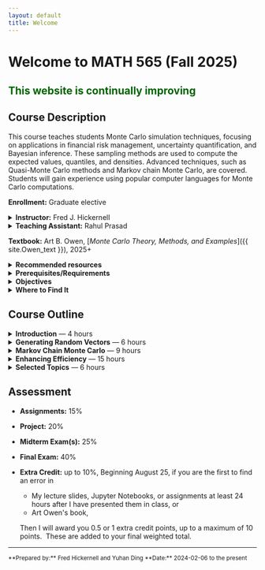 ```yaml
---
layout: default
title: Welcome
---
```


# Welcome to MATH 565 (Fall 2025)

## <span style="color: darkgreen;">This website is continually improving </span>

## Course Description 
This course teaches students Monte Carlo simulation techniques, focusing on applications in financial risk management, uncertainty quantification, and Bayesian inference. These sampling methods are used to compute the expected values, quantiles, and densities. Advanced techniques, such as Quasi-Monte Carlo methods and Markov chain Monte Carlo, are covered. Students will gain experience using popular computer languages for Monte Carlo computations.

**Enrollment:** Graduate elective  

<details markdown="1">
<summary><strong>Instructor:</strong> Fred J. Hickernell</summary>

<a href="{{ '/assets/images/FredHickernell.jpeg' | relative_url }}">
  <img src="{{ '/assets/images/FredHickernell.jpeg' | relative_url }}"
       alt="Fred J. Hickernell"
       width="200"
       style="float:right; margin-left:10px; margin-bottom:6px;">
</a>

* _Office:_ RE 208  
* _Office hours:_ [By appointment](https://outlook.office.com/bookwithme/user/037b70c376b1407ea8aa7e57c242da0e@illinoistech.edu?anonymous&ismsaljsauthenabled&ep=plink) on Mondays 3:00 – 5:00 PM in _RE 208_ and Thursdays 9 – 11 AM on _Microsoft Teams_, email me if you need to make an appointment for another time 
* _Phone:_ 312-567-8983  
* _Email:_ [hickernell@illinoistech.edu](mailto:hickernell@illinoistech.edu)  
* [_Website_](https://www.iit.edu/directory/people/fred-hickernell)  
* [_LinkedIn_](https://www.linkedin.com/in/fjhickernell/)  
* [_Google Scholar_](https://scholar.google.com/citations?user=dJbMJG8AAAAJ&hl=en)  

* _Brief bio:_ Fred J. Hickernell is professor of applied mathematics. His research focuses on increasing the efficiency of computer simulations and determining justifiable stopping criteria for simulation. A major area of interest is Monte Carlo methods. 

  Hickernell’s research has been funded by the National Science Foundation and the Department of Energy. He is a Fellow of the Institute of Mathematical Statistics. In 2016, he received the Joseph F. Traub Prize for Achievement in Information-Based Complexity. He has served on the editorial boards of the Journal of Complexity, Mathematics of Computation, and the SIAM Journal on Numerical Analysis.

  Hickernell received his Ph.D. in mathematics from MIT and his B.A. in mathematics and physics from Pomona College. He came to Illinois Tech in 2005 as department chair and has also served as vice provost for research.  Before coming to Illinois Tech, Hickernell was a professor in mathematics at Hong Kong Baptist University and assistant professor of mathematics at the University of Southern California. 
  
  Hickernell speaks Cantonese and enjoys Chinese food. He is married with adult children.  His most important identity is a disciple of Jesus.

</details>

<details markdown="1">
<summary><strong>Teaching Assistant:</strong> Rahul Prasad</summary>

<a href="{{ '/assets/images/RahulPrasad.jpg' | relative_url }}">
  <img src="{{ '/assets/images/RahulPrasad.jpg' | relative_url }}"
       alt="Rahul Prasad"
       width="200"
       style="float:right; margin-left:10px; margin-bottom:6px; filter: brightness(1.2)">
</a>
 
* _Office hours:_ Tuesdays and Thursdays, 9:30 – 11 AM in RE 119
* _Email:_ [rprasad1@hawk.illinoistech.edu](mailto:rprasad1@hawk.illinoistech.edu)  
</details>

**Textbook:** Art B. Owen, [*Monte Carlo Theory, Methods, and Examples*]({{ site.Owen_text }}), 2025+  

<details markdown="1">
<summary><strong>Recommended resources</strong></summary>
* [VS Code](https://code.visualstudio.com)
* [Jupyter](https://docs.jupyter.org/en/latest/)
* [Github](https://github.com)
* [MATLAB](https://www.mathworks.com)
* [LaTeX](https://www.latex-project.org/get/)
* [Overleaf](https://www.overleaf.com)
* [qmcpy](https://qmcpy.org)
* [Course Repository](https://github.com/QMCSoftware/MATH565Fall2025)
</details>

<details markdown="1">
<summary><strong>Prerequisites/Requirements</strong></summary>
* A calculus-based probability course, such as MATH 474 or MATH 475; you should understand
  * Discrete and continuous random variables
  * Probability mass and density functions, cumulative distribution functions
  * Mean, median, standard deviation, quantile, covariance, (in)dependence
  * Population versus sample quantities
  * Central Limit Theorem
* Facility in numerical programming, meaning
  * Programming in Python, or some other language such as MATLAB, or R
  * Using an integrated development environment (IDE), such as VS Code
  * You are highly encouraged to become familiar with GitHub
* Facility with LaTeX or some other technical document preparation system

</details>


<details markdown="1">
<summary><strong>Objectives</strong></summary>
By the end of this course, students will be able to:
- Understand the basics of Monte Carlo and Quasi-Monte Carlo Methods.
- Understand the basics of Markov chain Monte Carlo (MCMC).
- Understand how these methods are used for computations.
- Assess the performance of Monte Carlo methods and improve their effectiveness.
- Understand basic implementation issues in performing Monte Carlo calculations.
</details>

<details markdown="1">
<summary><strong>Where to Find It</strong></summary>

| **This Github Website**                                   | **Canvas Website**                                   |
| ---------------------------------------------------- | ---------------------------------------------------- |
| [Syllabus](./index.html)                          | Grades |
| [Schedule](./schedule.html)                          | Online Discussions |
| [Lecture Notes](./lectures.html)                     |  |
| [Notebooks ](./notebooks.html)                        |  |
| [Class Git Repository](https://github.com/QMCSoftware/MATH565Fall2025) <br> scroll to the bottom for instructions on how to copy from the template              |  |

</details>

## Course Outline

<details markdown="1">
<summary><strong>Introduction</strong> — 4 hours</summary>

- What is a Monte Carlo method?
- Point and interval estimators of means, variances, probabililty distribution functions, and quantile functions

</details>

<details markdown="1">
<summary><strong>Generating Random Vectors</strong> — 6 hours</summary>

- Pseudo-random numbers
- Random vectors with different distributions

</details>

<details markdown="1">
<summary><strong>Markov Chain Monte Carlo</strong> — 9 hours</summary>

- Markov chains
- Metropolis-Hastings
- Gibbs sampler
- Convergence diagnostics
- Error estimation

</details>

<details markdown="1">
<summary><strong>Enhancing Efficiency</strong> — 15 hours</summary>

- Control variates
- Importance sampling
- Antithetic variates
- Stratified sampling and Latin hypercube
- Quasi-Monte Carlo sampling

</details>

<details markdown="1">
<summary><strong>Selected Topics</strong> — 6 hours</summary>

- *(TBA)*

</details>


## Assessment
- **Assignments:** 15%  
- **Project:** 20%  
- **Midterm Exam(s):** 25%  
- **Final Exam:** 40%  
- **Extra Credit:** up to 10%, Beginning August 25, if you are the first to find an error in
    - My lecture slides, Jupyter Notebooks, or assignments at least 24 hours after I have presented them in class, or
    - Art Owen's book, 

  Then I will award you 0.5 or 1 extra credit points, up to a maximum of 10 points.  These are added to your final weighted total.

---

<small>
**Prepared by:** Fred Hickernell and Yuhan Ding  
**Date:** 2024-02-06 to the present
</small>